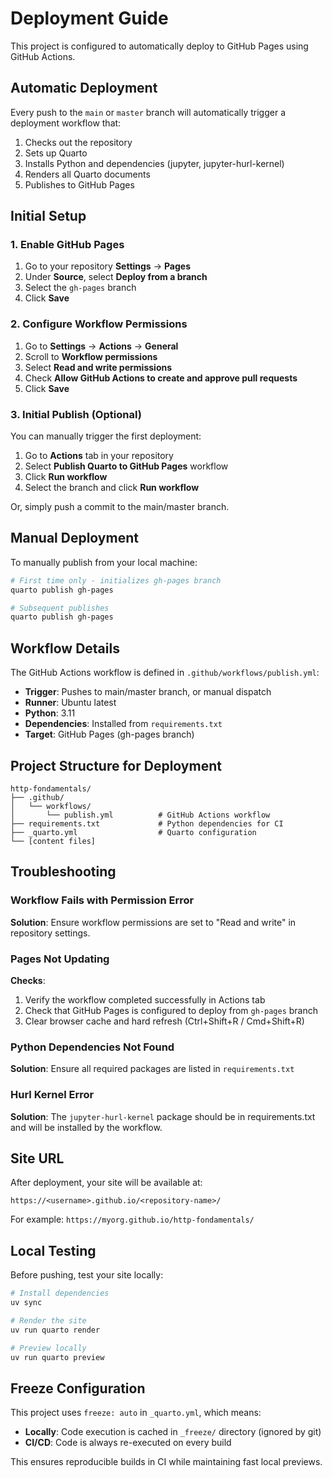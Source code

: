 # Deployment Guide

This project is configured to automatically deploy to GitHub Pages using GitHub Actions.

## Automatic Deployment

Every push to the `main` or `master` branch will automatically trigger a deployment workflow that:

1. Checks out the repository
2. Sets up Quarto
3. Installs Python and dependencies (jupyter, jupyter-hurl-kernel)
4. Renders all Quarto documents
5. Publishes to GitHub Pages

## Initial Setup

### 1. Enable GitHub Pages

1. Go to your repository **Settings** → **Pages**
2. Under **Source**, select **Deploy from a branch**
3. Select the `gh-pages` branch
4. Click **Save**

### 2. Configure Workflow Permissions

1. Go to **Settings** → **Actions** → **General**
2. Scroll to **Workflow permissions**
3. Select **Read and write permissions**
4. Check **Allow GitHub Actions to create and approve pull requests**
5. Click **Save**

### 3. Initial Publish (Optional)

You can manually trigger the first deployment:

1. Go to **Actions** tab in your repository
2. Select **Publish Quarto to GitHub Pages** workflow
3. Click **Run workflow**
4. Select the branch and click **Run workflow**

Or, simply push a commit to the main/master branch.

## Manual Deployment

To manually publish from your local machine:

```bash
# First time only - initializes gh-pages branch
quarto publish gh-pages

# Subsequent publishes
quarto publish gh-pages
```

## Workflow Details

The GitHub Actions workflow is defined in `.github/workflows/publish.yml`:

- **Trigger**: Pushes to main/master branch, or manual dispatch
- **Runner**: Ubuntu latest
- **Python**: 3.11
- **Dependencies**: Installed from `requirements.txt`
- **Target**: GitHub Pages (gh-pages branch)

## Project Structure for Deployment

```
http-fondamentals/
├── .github/
│   └── workflows/
│       └── publish.yml          # GitHub Actions workflow
├── requirements.txt             # Python dependencies for CI
├── _quarto.yml                  # Quarto configuration
└── [content files]
```

## Troubleshooting

### Workflow Fails with Permission Error

**Solution**: Ensure workflow permissions are set to "Read and write" in repository settings.

### Pages Not Updating

**Checks**:
1. Verify the workflow completed successfully in Actions tab
2. Check that GitHub Pages is configured to deploy from `gh-pages` branch
3. Clear browser cache and hard refresh (Ctrl+Shift+R / Cmd+Shift+R)

### Python Dependencies Not Found

**Solution**: Ensure all required packages are listed in `requirements.txt`

### Hurl Kernel Error

**Solution**: The `jupyter-hurl-kernel` package should be in requirements.txt and will be installed by the workflow.

## Site URL

After deployment, your site will be available at:

```
https://<username>.github.io/<repository-name>/
```

For example: `https://myorg.github.io/http-fondamentals/`

## Local Testing

Before pushing, test your site locally:

```bash
# Install dependencies
uv sync

# Render the site
uv run quarto render

# Preview locally
uv run quarto preview
```

## Freeze Configuration

This project uses `freeze: auto` in `_quarto.yml`, which means:

- **Locally**: Code execution is cached in `_freeze/` directory (ignored by git)
- **CI/CD**: Code is always re-executed on every build

This ensures reproducible builds in CI while maintaining fast local previews.
